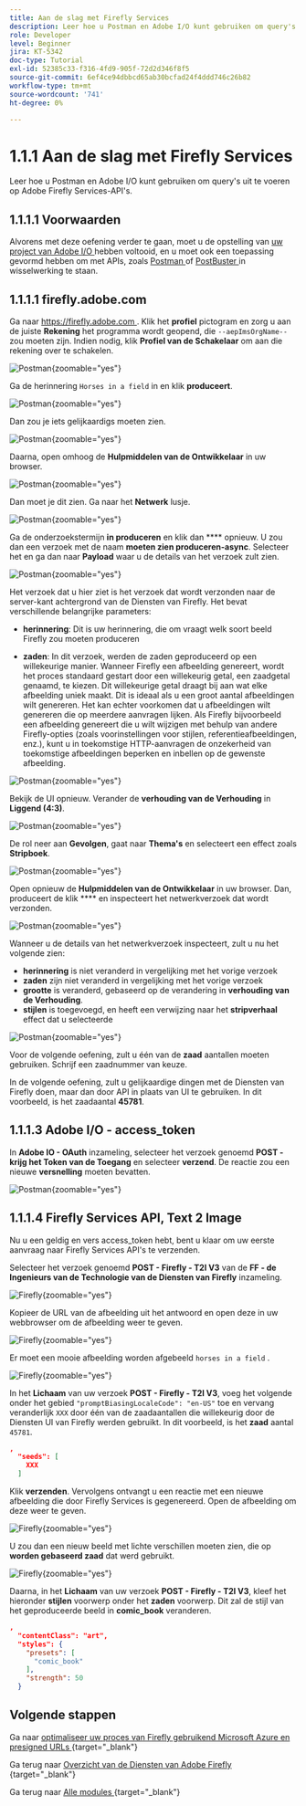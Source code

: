```yaml
---
title: Aan de slag met Firefly Services
description: Leer hoe u Postman en Adobe I/O kunt gebruiken om query's uit te voeren op Adobe Firefly Services-API's
role: Developer
level: Beginner
jira: KT-5342
doc-type: Tutorial
exl-id: 52385c33-f316-4fd9-905f-72d2d346f8f5
source-git-commit: 6ef4ce94dbbcd65ab30bcfad24f4ddd746c26b82
workflow-type: tm+mt
source-wordcount: '741'
ht-degree: 0%

---
```


# 1.1.1 Aan de slag met Firefly Services

Leer hoe u Postman en Adobe I/O kunt gebruiken om query&#39;s uit te voeren op Adobe Firefly Services-API&#39;s.

## 1.1.1.1 Voorwaarden

Alvorens met deze oefening verder te gaan, moet u de opstelling van [ uw project van Adobe I/O ](./../../../modules/getting-started/gettingstarted/ex6.md) hebben voltooid, en u moet ook een toepassing gevormd hebben om met APIs, zoals [ Postman ](./../../../modules/getting-started/gettingstarted/ex7.md) of [ PostBuster ](./../../../modules/getting-started/gettingstarted/ex8.md) in wisselwerking te staan.

## 1.1.1.1 firefly.adobe.com

Ga naar [ https://firefly.adobe.com ](https://firefly.adobe.com). Klik het **profiel** pictogram en zorg u aan de juiste **Rekening** het programma wordt geopend, die `--aepImsOrgName--` zou moeten zijn. Indien nodig, klik **Profiel van de Schakelaar** om aan die rekening over te schakelen.

![ Postman ](./images/ffui1.png){zoomable="yes"}

Ga de herinnering `Horses in a field` in en klik **produceert**.

![ Postman ](./images/ffui2.png){zoomable="yes"}

Dan zou je iets gelijkaardigs moeten zien.

![ Postman ](./images/ffui3.png){zoomable="yes"}

Daarna, open omhoog de **Hulpmiddelen van de Ontwikkelaar** in uw browser.

![ Postman ](./images/ffui4.png){zoomable="yes"}

Dan moet je dit zien. Ga naar het **Netwerk** lusje.

![ Postman ](./images/ffui5.png){zoomable="yes"}

Ga de onderzoekstermijn **in produceren** en klik dan **** opnieuw. U zou dan een verzoek met de naam **moeten zien produceren-async**. Selecteer het en ga dan naar **Payload** waar u de details van het verzoek zult zien.

![ Postman ](./images/ffui6.png){zoomable="yes"}

Het verzoek dat u hier ziet is het verzoek dat wordt verzonden naar de server-kant achtergrond van de Diensten van Firefly. Het bevat verschillende belangrijke parameters:

- **herinnering**: Dit is uw herinnering, die om vraagt welk soort beeld Firefly zou moeten produceren

- **zaden**: In dit verzoek, werden de zaden geproduceerd op een willekeurige manier. Wanneer Firefly een afbeelding genereert, wordt het proces standaard gestart door een willekeurig getal, een zaadgetal genaamd, te kiezen. Dit willekeurige getal draagt bij aan wat elke afbeelding uniek maakt. Dit is ideaal als u een groot aantal afbeeldingen wilt genereren. Het kan echter voorkomen dat u afbeeldingen wilt genereren die op meerdere aanvragen lijken. Als Firefly bijvoorbeeld een afbeelding genereert die u wilt wijzigen met behulp van andere Firefly-opties (zoals voorinstellingen voor stijlen, referentieafbeeldingen, enz.), kunt u in toekomstige HTTP-aanvragen de onzekerheid van toekomstige afbeeldingen beperken en inbellen op de gewenste afbeelding.

![ Postman ](./images/ffui7.png){zoomable="yes"}

Bekijk de UI opnieuw. Verander de **verhouding van de Verhouding** in **Liggend (4:3)**.

![ Postman ](./images/ffui8.png){zoomable="yes"}

De rol neer aan **Gevolgen**, gaat naar **Thema&#39;s** en selecteert een effect zoals **Stripboek**.

![ Postman ](./images/ffui9.png){zoomable="yes"}

Open opnieuw de **Hulpmiddelen van de Ontwikkelaar** in uw browser. Dan, produceert de klik **** en inspecteert het netwerkverzoek dat wordt verzonden.

![ Postman ](./images/ffui10.png){zoomable="yes"}

Wanneer u de details van het netwerkverzoek inspecteert, zult u nu het volgende zien:

- **herinnering** is niet veranderd in vergelijking met het vorige verzoek
- **zaden** zijn niet veranderd in vergelijking met het vorige verzoek
- **grootte** is veranderd, gebaseerd op de verandering in **verhouding van de Verhouding**.
- **stijlen** is toegevoegd, en heeft een verwijzing naar het **stripverhaal** effect dat u selecteerde

![ Postman ](./images/ffui11.png){zoomable="yes"}

Voor de volgende oefening, zult u één van de **zaad** aantallen moeten gebruiken. Schrijf een zaadnummer van keuze.

In de volgende oefening, zult u gelijkaardige dingen met de Diensten van Firefly doen, maar dan door API in plaats van UI te gebruiken. In dit voorbeeld, is het zaadaantal **45781**.

## 1.1.1.3 Adobe I/O - access_token

In **Adobe IO - OAuth** inzameling, selecteer het verzoek genoemd **POST - krijg het Token van de Toegang** en selecteer **verzend**. De reactie zou een nieuwe **versnelling** moeten bevatten.

![ Postman ](./images/ioauthresp.png){zoomable="yes"}

## 1.1.1.4 Firefly Services API, Text 2 Image

Nu u een geldig en vers access_token hebt, bent u klaar om uw eerste aanvraag naar Firefly Services API&#39;s te verzenden.

Selecteer het verzoek genoemd **POST - Firefly - T2I V3** van de **FF - de Ingenieurs van de Technologie van de Diensten van Firefly** inzameling.

![ Firefly ](./images/ff1.png){zoomable="yes"}

Kopieer de URL van de afbeelding uit het antwoord en open deze in uw webbrowser om de afbeelding weer te geven.

![ Firefly ](./images/ff2.png){zoomable="yes"}

Er moet een mooie afbeelding worden afgebeeld `horses in a field` .

![ Firefly ](./images/ff3.png){zoomable="yes"}

In het **Lichaam** van uw verzoek **POST - Firefly - T2I V3**, voeg het volgende onder het gebied `"promptBiasingLocaleCode": "en-US"` toe en vervang veranderlijk `XXX` door één van de zaadaantallen die willekeurig door de Diensten UI van Firefly werden gebruikt. In dit voorbeeld, is het **zaad** aantal `45781`.

```json
,
  "seeds": [
    XXX
  ]
```

Klik **verzenden**. Vervolgens ontvangt u een reactie met een nieuwe afbeelding die door Firefly Services is gegenereerd. Open de afbeelding om deze weer te geven.

![ Firefly ](./images/ff4.png){zoomable="yes"}

U zou dan een nieuw beeld met lichte verschillen moeten zien, die op **worden gebaseerd zaad** dat werd gebruikt.

![ Firefly ](./images/ff5.png){zoomable="yes"}

Daarna, in het **Lichaam** van uw verzoek **POST - Firefly - T2I V3**, kleef het hieronder **stijlen** voorwerp onder het **zaden** voorwerp. Dit zal de stijl van het geproduceerde beeld in **comic_book** veranderen.

```json
,
  "contentClass": "art",
  "styles": {
    "presets": [
      "comic_book"
    ],
    "strength": 50
  }
```

## Volgende stappen

Ga naar [ optimaliseer uw proces van Firefly gebruikend Microsoft Azure en presigned URLs ](./ex2.md){target="_blank"}

Ga terug naar [ Overzicht van de Diensten van Adobe Firefly ](./firefly-services.md){target="_blank"}

Ga terug naar [ Alle modules ](./../../../overview.md){target="_blank"}
